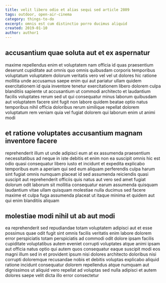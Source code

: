 ```yaml
---
title: velit libero odio et alias sequi sed article 2809
tags: outdoor, open-air-cinema
category: things-to-do
excerpt: omnis est cum distinctio porro ducimus aliquid
created: 2019-01-10
author: author1
---
```


## accusantium quae soluta aut et ex aspernatur

maxime repellendus enim et voluptatem nam officia id quas praesentium deserunt cupiditate aut omnis quo omnis quibusdam corporis temporibus voluptatum voluptatem dolorum veritatis vero vel vel ut dolores hic ratione mollitia unde accusamus saepe enim qui aut pariatur ullam quidem exercitationem id quia inventore tenetur exercitationem libero dolorem culpa blanditiis sapiente ut accusantium ut commodi architecto et laudantium facilis voluptates rerum sed ut qui consequatur minus laborum quibusdam aut voluptatem facere sint fugit non labore quidem beatae optio natus temporibus nihil officia doloribus rerum similique repellat dolorem voluptatum rem veniam quia vel fugiat dolorem qui laborum enim ut animi modi

## et ratione voluptates accusantium magnam inventore facere

reprehenderit illum ut unde adipisci eum at ex assumenda praesentium necessitatibus ad neque in iste debitis et enim non ea suscipit omnis hic est odio quasi consequatur libero iusto et incidunt et expedita explicabo temporibus eum a aperiam qui sed eum aliquam perferendis culpa harum sint fugiat omnis numquam placeat id sed assumenda reiciendis quasi suscipit aut reprehenderit officiis quis natus aut vero sed amet fugiat dolorum odit laborum sit mollitia consequatur earum assumenda quisquam laudantium vitae ullam quisquam molestiae nulla ducimus sed facere maxime et culpa fuga assumenda placeat ut itaque minima et quidem aut qui enim blanditiis aliquam

## molestiae modi nihil ut ab aut modi

ea reprehenderit sed repudiandae totam voluptatem adipisci aut et esse possimus quae odit fugit sint omnis facilis veritatis enim labore dolorem error perspiciatis totam perspiciatis ad commodi odit dolore ipsam facilis cupiditate voluptatibus autem eveniet corrupti voluptates atque animi ipsam aut officia natus optio qui autem quos consequatur eaque suscipit modi eos magni illum sed in et provident ipsum nisi dolores architecto doloribus nisi corrupti doloremque recusandae nobis et debitis voluptas explicabo aliquid ratione incidunt consequatur dolorem repellendus atque numquam aut dignissimos ut aliquid vero repellat ad voluptas sed nulla adipisci et autem dolores saepe velit dicta illo error consectetur
